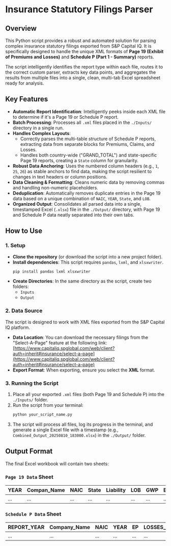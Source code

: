 # Insurance Statutory Filings Parser

## Overview

This Python script provides a robust and automated solution for parsing complex insurance statutory filings exported from S&P Capital IQ. It is specifically designed to handle the unique XML formats of **Page 19 (Exhibit of Premiums and Losses)** and **Schedule P (Part 1 - Summary)** reports.

The script intelligently identifies the report type within each file, routes it to the correct custom parser, extracts key data points, and aggregates the results from multiple files into a single, clean, multi-tab Excel spreadsheet ready for analysis.

## Key Features

-   **Automatic Report Identification**: Intelligently peeks inside each XML file to determine if it's a Page 19 or Schedule P report.
-   **Batch Processing**: Processes all `.xml` files placed in the `./Inputs/` directory in a single run.
-   **Handles Complex Layouts**:
    -   Correctly parses the multi-table structure of Schedule P reports, extracting data from separate blocks for Premiums, Claims, and Losses.
    -   Handles both country-wide ("GRAND_TOTAL") and state-specific Page 19 reports, creating a `State` column for granularity.
-   **Robust Data Anchoring**: Uses the numbered column headers (e.g., `1`, `25`, `26`) as stable anchors to find data, making the script resilient to changes in text headers or column positions.
-   **Data Cleaning & Formatting**: Cleans numeric data by removing commas and handling non-numeric placeholders.
-   **Deduplication**: Automatically removes duplicate entries in the Page 19 data based on a unique combination of `NAIC`, `YEAR`, `State`, and `LOB`.
-   **Organized Output**: Consolidates all parsed data into a single, timestamped Excel (`.xlsx`) file in the `./Output/` directory, with Page 19 and Schedule P data neatly separated into their own tabs.

## How to Use

### 1. Setup

-   **Clone the repository** (or download the script into a new project folder).
-   **Install dependencies**: This script requires `pandas`, `lxml`, and `xlsxwriter`.
    ```bash
    pip install pandas lxml xlsxwriter
    ```
-   **Create Directories**: In the same directory as the script, create two folders:
    -   `Inputs`
    -   `Output`

### 2. Data Source

The script is designed to work with XML files exported from the S&P Capital IQ platform.

-   **Data Location**: You can download the necessary filings from the "Select-A-Page" feature at the following link:
    [https://www.capitaliq.spglobal.com/web/client?auth=inherit#insurance/select-a-page](https://www.capitaliq.spglobal.com/web/client?auth=inherit#insurance/select-a-page)
-   **Export Format**: When exporting, ensure you select the **XML** format.

### 3. Running the Script

1.  Place all your exported `.xml` files (both Page 19 and Schedule P) into the `./Inputs/` folder.
2.  Run the script from your terminal:
    ```bash
    python your_script_name.py
    ```
3.  The script will process all files, log its progress in the terminal, and generate a single Excel file with a timestamp (e.g., `Combined_Output_20250810_183000.xlsx`) in the `./Output/` folder.

## Output Format

The final Excel workbook will contain two sheets:

### `Page 19 Data` Sheet

| YEAR | Compan_Name | NAIC | State | Liability | LOB | GWP | EP | LOSSES_INCURRED |
| :--- | :--- | :--- | :--- | :--- | :--- | :--- | :--- | :--- |
| ... | ... | ... | ... | ... | ... | ... | ... | ... |

### `Schedule P Data` Sheet

| REPORT_YEAR | Company_Name | NAIC | YEAR | EP | LOSSES_INC | CLAIMS |
| :--- | :--- | :--- | :--- | :--- | :--- | :--- |
| ... | ... | ... | ... | ... | ... | ... |

